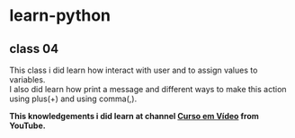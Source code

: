 # learn-python
## class 04  
This class i did learn how interact with user and to assign values to variables.  
I also did learn how print a message and different ways to make this action  
using plus(+) and using comma(,).  
  
**This knowledgements i did learn at channel [Curso em Vídeo](https://www.youtube.com/channel/UCrWvhVmt0Qac3HgsjQK62FQ) from YouTube.**